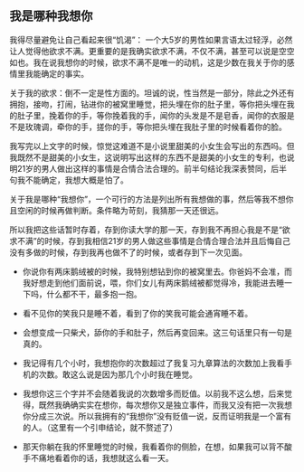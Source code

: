 ## 我是哪种我想你

我得尽量避免让自己看起来很“饥渴”： 一个大5岁的男性如果言语太过轻浮，必然让人觉得他欲求不满。更重要的是我确实欲求不满，不仅不满，甚至可以说是空空如也。我在说我想你的时候，欲求不满不是唯一的动机，这是少数在我关于你的感情里我能确定的事实。

关于我的欲求：倒不一定是性方面的。坦诚的说，性当然是一部分，除此之外还有拥抱，接吻，打闹，钻进你的被窝里睡觉，把头埋在你的肚子里，等你把头埋在我的肚子里，挽着你的手，等你挽着我的手，闻你的头发是不是皂香，闻你的衣服是不是玫瑰调，牵你的手，搓你的手，等你把头埋在我肚子里的时候看着你的脸。

我写完以上文字的时候，惊觉这难道不是小说里甜美的小女生会写出的东西吗。但我既然不是甜美的小女生，这说明写出这样的东西不是甜美的小女生的专利，也说明21岁的男人做出这样的事情是合情合法合理的。前半句结论我深表赞同，后半句我不能确定，我想大概是怕了。

关于我是哪种“我想你”，一个可行的方法是列出所有我想做的事，然后等我不想你且空闲的时候再做判断。条件略为苛刻，我猜那一天还很远。

所以我把这些话暂时存着，存到你读大学的那一天，存到我不再担心我是不是“欲求不满”的时候，存到我相信21岁的男人做这些事情是合情合理合法并且后悔自己没有多做的时候，存到我再也做不了的时候，或者存到下一次见面。

- 你说你有两床鹅绒被的时候，我特别想钻到你的被窝里去。你爸妈不会准，而我好想走到他们面前说，喂，你们女儿有两床鹅绒被都觉得冷，我能进去睡一下吗，什么都不干，最多抱一抱。

- 看不见你的笑我只是睡不着，看到了你的笑我可能会通宵睡不着。

- 会想变成一只柴犬，舔你的手和肚子，然后再变回来。这三句话里只有一句是真的。

- 我记得有几个小时，我想抱你的次数超过了我复习九章算法的次数加上我看手机的次数。敢这么说是因为那几个小时我在睡觉。

- 我想你这三个字并不会随着我说的次数增多而贬值。以前我不这么想，后来觉得，既然我确确实实在想你，每次想你又是独立事件，而我又没有把一次我想你分成三次说。所以我拥有的“我想你”没有贬值一说，反而证明我是一个富有的人。（这里有一个引申结论，就不赘述了）

- 那天你躺在我的怀里睡觉的时候，我看着你的侧脸，在想，如果我可以背不酸手不痛地看着你的话，我想就这么看一天。

































